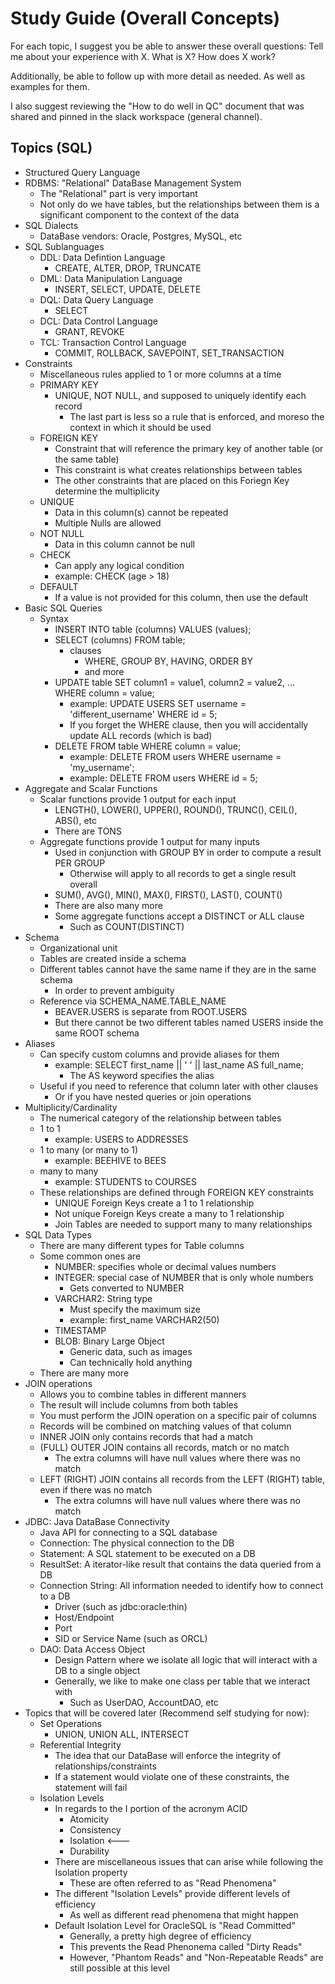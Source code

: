 # Study Guide (Overall Concepts)

For each topic, I suggest you be able to answer these overall questions:
  Tell me about your experience with X.
  What is X?
  How does X work?

Additionally, be able to follow up with more detail as needed.
As well as examples for them.

I also suggest reviewing the "How to do well in QC" document that was shared and pinned in the slack workspace (general channel).

## Topics (SQL)
- Structured Query Language
- RDBMS: "Relational" DataBase Management System
  - The "Relational" part is very important
  - Not only do we have tables, but the relationships between them is a significant component to the context of the data
- SQL Dialects
  - DataBase vendors: Oracle, Postgres, MySQL, etc
- SQL Sublanguages
  - DDL: Data Defintion Language
    - CREATE, ALTER, DROP, TRUNCATE
  - DML: Data Manipulation Language
    - INSERT, SELECT, UPDATE, DELETE
  - DQL: Data Query Language
    - SELECT
  - DCL: Data Control Language
    - GRANT, REVOKE
  - TCL: Transaction Control Language
    - COMMIT, ROLLBACK, SAVEPOINT, SET_TRANSACTION
- Constraints
  - Miscellaneous rules applied to 1 or more columns at a time
  - PRIMARY KEY
    - UNIQUE, NOT NULL, and supposed to uniquely identify each record
      - The last part is less so a rule that is enforced, and moreso the context in which it should be used
  - FOREIGN KEY
    - Constraint that will reference the primary key of another table (or the same table)
    - This constraint is what creates relationships between tables
    - The other constraints that are placed on this Foriegn Key determine the multiplicity
  - UNIQUE
    - Data in this column(s) cannot be repeated
    - Multiple Nulls are allowed
  - NOT NULL
    - Data in this column cannot be null
  - CHECK
    - Can apply any logical condition
    - example: CHECK (age > 18)
  - DEFAULT
    - If a value is not provided for this column, then use the default
- Basic SQL Queries
  - Syntax
    - INSERT INTO table (columns) VALUES (values);
    - SELECT (columns) FROM table;
      - clauses
        - WHERE, GROUP BY, HAVING, ORDER BY
        - and more
    - UPDATE table SET column1 = value1, column2 = value2, ... WHERE column = value;
      - example: UPDATE USERS SET username = 'different_username' WHERE id = 5;
      - If you forget the WHERE clause, then you will accidentally update ALL records (which is bad)
    - DELETE FROM table WHERE column = value;
      - example: DELETE FROM users WHERE username = 'my_username';
      - example: DELETE FROM users WHERE id = 5;
- Aggregate and Scalar Functions
  - Scalar functions provide 1 output for each input
    - LENGTH(), LOWER(), UPPER(), ROUND(), TRUNC(), CEIL(), ABS(), etc
    - There are TONS
  - Aggregate functions provide 1 output for many inputs
    - Used in conjunction with GROUP BY in order to compute a result PER GROUP
      - Otherwise will apply to all records to get a single result overall
    - SUM(), AVG(), MIN(), MAX(), FIRST(), LAST(), COUNT()
    - There are also many more
    - Some aggregate functions accept a DISTINCT or ALL clause
      - Such as COUNT(DISTINCT)
- Schema
  - Organizational unit
  - Tables are created inside a schema
  - Different tables cannot have the same name if they are in the same schema
    - In order to prevent ambiguity
  - Reference via SCHEMA_NAME.TABLE_NAME
    - BEAVER.USERS is separate from ROOT.USERS
    - But there cannot be two different tables named USERS inside the same ROOT schema
- Aliases
  - Can specify custom columns and provide aliases for them
    - example: SELECT first_name || ' ' || last_name AS full_name;
      - The AS keyword specifies the alias
  - Useful if you need to reference that column later with other clauses
    - Or if you have nested queries or join operations
- Multiplicity/Cardinality
  - The numerical category of the relationship between tables
  - 1 to 1
    - example: USERS to ADDRESSES
  - 1 to many (or many to 1)
    - example: BEEHIVE to BEES
  - many to many
    - example: STUDENTS to COURSES
  - These relationships are defined through FOREIGN KEY constraints
    - UNIQUE Foreign Keys create a 1 to 1 relationship
    - Not unique Foreign Keys create a many to 1 relationship
    - Join Tables are needed to support many to many relationships
- SQL Data Types
  - There are many different types for Table columns
  - Some common ones are
    - NUMBER: specifies whole or decimal values numbers
    - INTEGER: special case of NUMBER that is only whole numbers
      - Gets converted to NUMBER
    - VARCHAR2: String type
      - Must specify the maximum size
      - example: first_name VARCHAR2(50)
    - TIMESTAMP
    - BLOB: Binary Large Object
      - Generic data, such as images
      - Can technically hold anything
  - There are many more
- JOIN operations
  - Allows you to combine tables in different manners
  - The result will include columns from both tables
  - You must perform the JOIN operation on a specific pair of columns
  - Records will be combined on matching values of that column
  - INNER JOIN only contains records that had a match
  - (FULL) OUTER JOIN contains all records, match or no match
    - The extra columns will have null values where there was no match
  - LEFT (RIGHT) JOIN contains all records from the LEFT (RIGHT) table, even if there was no match
    - The extra columns will have null values where there was no match
- JDBC: Java DataBase Connectivity
  - Java API for connecting to a SQL database
  - Connection: The physical connection to the DB
  - Statement: A SQL statement to be executed on a DB
  - ResultSet: A iterator-like result that contains the data queried from a DB
  - Connection String: All information needed to identify how to connect to a DB
    - Driver (such as jdbc:oracle:thin)
    - Host/Endpoint
    - Port
    - SID or Service Name (such as ORCL)
  - DAO: Data Access Object
    - Design Pattern where we isolate all logic that will interact with a DB to a single object
    - Generally, we like to make one class per table that we interact with
      - Such as UserDAO, AccountDAO, etc
- Topics that will be covered later (Recommend self studying for now):
  - Set Operations
    - UNION, UNION ALL, INTERSECT
  - Referential Integrity
    - The idea that our DataBase will enforce the integrity of relationships/constraints
    - If a statement would violate one of these constraints, the statement will fail
  - Isolation Levels
    - In regards to the I portion of the acronym ACID
      - Atomicity
      - Consistency
      - Isolation <---
      - Durability
    - There are miscellaneous issues that can arise while following the Isolation property
      - These are often referred to as "Read Phenomena"
    - The different "Isolation Levels" provide different levels of efficiency
      - As well as different read phenomena that might happen
    - Default Isolation Level for OracleSQL is "Read Committed"
      - Generally, a pretty high degree of efficiency
      - This prevents the Read Phenonema called "Dirty Reads"
      - However, "Phantom Reads" and "Non-Repeatable Reads" are still possible at this level
